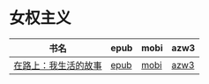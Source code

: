 # 女权主义

| 书名 | epub | mobi | azw3 |
| --- | --- | --- | --- |
| [在路上：我生活的故事](http://ct.dalanmei.com/f/31084289-571919669-8156c8) | [epub](http://ct.dalanmei.com/f/31084289-571919669-8156c8) | [mobi](http://ct.dalanmei.com/f/31084289-571558976-2bf1b4) | [azw3](http://ct.dalanmei.com/f/31084289-572211394-e6aba9) |
